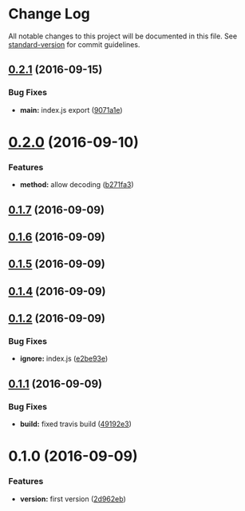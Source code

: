 # Change Log

All notable changes to this project will be documented in this file. See [standard-version](https://github.com/conventional-changelog/standard-version) for commit guidelines.

<a name="0.2.1"></a>
## [0.2.1](https://github.com/pixelass/abcq/compare/v0.2.0...v0.2.1) (2016-09-15)


### Bug Fixes

* **main:** index.js export ([9071a1e](https://github.com/pixelass/abcq/commit/9071a1e))



<a name="0.2.0"></a>
# [0.2.0](https://github.com/pixelass/abcq/compare/v0.1.7...v0.2.0) (2016-09-10)


### Features

* **method:** allow decoding ([b271fa3](https://github.com/pixelass/abcq/commit/b271fa3))



<a name="0.1.7"></a>
## [0.1.7](https://github.com/pixelass/abcq/compare/v0.1.6...v0.1.7) (2016-09-09)



<a name="0.1.6"></a>
## [0.1.6](https://github.com/pixelass/abcq/compare/v0.1.5...v0.1.6) (2016-09-09)



<a name="0.1.5"></a>
## [0.1.5](https://github.com/pixelass/abcq/compare/v0.1.4...v0.1.5) (2016-09-09)



<a name="0.1.4"></a>
## [0.1.4](https://github.com/pixelass/abcq/compare/v0.1.2...v0.1.4) (2016-09-09)



<a name="0.1.2"></a>
## [0.1.2](https://github.com/pixelass/abcq/compare/v0.1.1...v0.1.2) (2016-09-09)


### Bug Fixes

* **ignore:** index.js ([e2be93e](https://github.com/pixelass/abcq/commit/e2be93e))



<a name="0.1.1"></a>
## [0.1.1](https://github.com/pixelass/abcq/compare/v0.1.0...v0.1.1) (2016-09-09)


### Bug Fixes

* **build:** fixed travis build ([49192e3](https://github.com/pixelass/abcq/commit/49192e3))



<a name="0.1.0"></a>
# 0.1.0 (2016-09-09)


### Features

* **version:** first version ([2d962eb](https://github.com/pixelass/abcq/commit/2d962eb))
